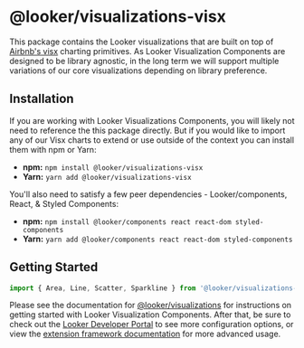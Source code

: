 # @looker/visualizations-visx

This package contains the Looker visualizations that are built on top of [Airbnb's visx](https://airbnb.io/visx/) charting primitives.
As Looker Visualization Components are designed to be library agnostic, in the long term we will support multiple variations of our core visualizations depending on library preference.

## Installation

If you are working with Looker Visualizations Components, you will likely not need to reference the this package directly. But if you would like to import any of our Visx charts to extend or use outside of the context you can install them with npm or Yarn:

- **npm:** `npm install @looker/visualizations-visx`
- **Yarn:** `yarn add @looker/visualizations-visx`

You'll also need to satisfy a few peer dependencies - Looker/components, React, & Styled Components:

- **npm:** `npm install @looker/components react react-dom styled-components`
- **Yarn:** `yarn add @looker/components react react-dom styled-components`

## Getting Started

```jsx
import { Area, Line, Scatter, Sparkline } from '@looker/visualizations-visx';
```

Please see the documentation for [@looker/visualizations](https://github.com/looker-open-source/components/tree/main/packages/visualizations) for instructions on getting started with Looker Visualization Components. After that, be sure to check out the [Looker Developer Portal](https://developers.looker.com/components/visualization-components) to see more configuration options, or view the [extension framework documentation](https://cloud.google.com/looker/docs/data-modeling/extension-framework/vis-components) for more advanced usage.
